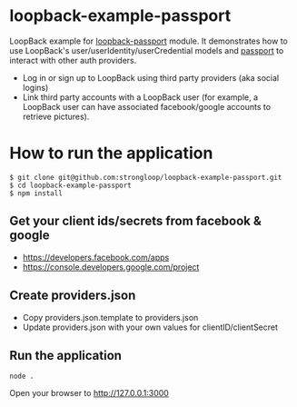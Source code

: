 # loopback-example-passport

LoopBack example for [loopback-passport](https://github.com/strongloop/loopback-passport) module. It demonstrates how to use
LoopBack's user/userIdentity/userCredential models and [passport](http://passportjs.org) to interact with other auth providers.

- Log in or sign up to LoopBack using third party providers (aka social logins)
- Link third party accounts with a LoopBack user (for example, a LoopBack user can have associated facebook/google accounts to retrieve pictures).

# How to run the application

```
$ git clone git@github.com:strongloop/loopback-example-passport.git
$ cd loopback-example-passport
$ npm install
```

## Get your client ids/secrets from facebook & google

- https://developers.facebook.com/apps
- https://console.developers.google.com/project

## Create providers.json

- Copy providers.json.template to providers.json
- Update providers.json with your own values for clientID/clientSecret

## Run the application

```
node . 
```

Open your browser to http://127.0.0.1:3000


